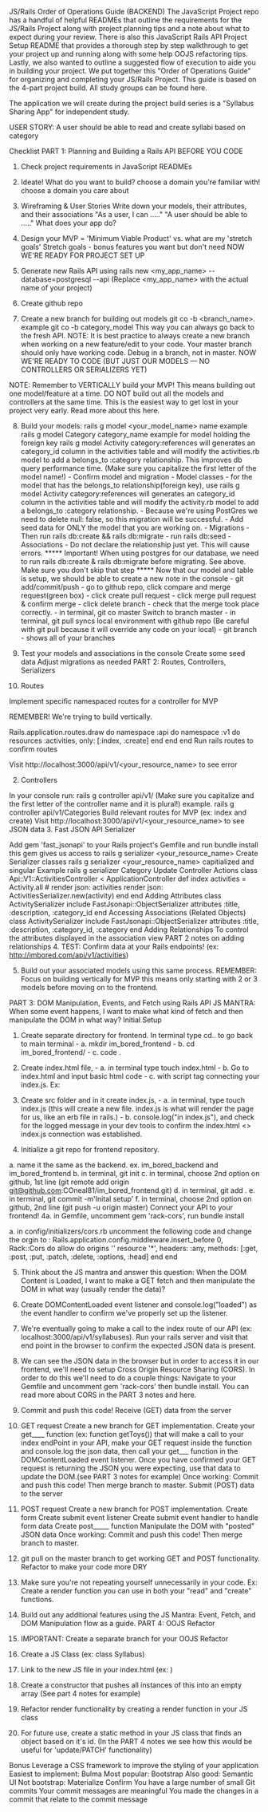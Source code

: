JS/Rails Order of Operations Guide (BACKEND)
The JavaScript Project repo has a handful of helpful READMEs that outline the requirements for the JS/Rails Project along with project planning tips and a note about what to expect during your review. There is also this JavaScript Rails API Project Setup README that provides a thorough step by step walkthrough to get your project up and running along with some help OOJS refactoring tips. Lastly, we also wanted to outline a suggested flow of execution to aide you in building your project. We put together this "Order of Operations Guide" for organizing and completing your JS/Rails Project. This guide is based on the 4-part project build. All study groups can be found here.

The application we will create during the project build series is a "Syllabus Sharing App" for independent study.

USER STORY: A user should be able to read and create syllabi based on category

Checklist
PART 1: Planning and Building a Rails API
BEFORE YOU CODE

 1. Check project requirements in JavaScript READMEs
 2. Ideate! What do you want to build?
choose a domain you're familiar with!
choose a domain you care about
 3. Wireframing & User Stories
Write down your models, their attributes, and their associations
"As a user, I can ....."
"A user should be able to ....."
What does your app do?
 4. Design your MVP = 'Minimum Viable Product' vs. what are my 'stretch goals'
Stretch goals - bonus features you want but don't need
NOW WE'RE READY FOR PROJECT SET UP

 5. Generate new Rails API using rails new <my_app_name> --database=postgresql --api
(Replace <my_app_name> with the actual name of your project)
 6. Create github repo
 7. Create a new branch for building out models git co -b <branch_name>. example git co -b category_model This way you can always go back to the fresh API.
NOTE: It is best practice to always create a new branch when working on a new feature/edit to your code. Your master branch should only have working code. Debug in a branch, not in master.
NOW WE'RE READY TO CODE (BUT JUST OUR MODELS — NO CONTROLLERS OR SERIALIZERS YET)

NOTE: Remember to VERTICALLY build your MVP! This means building out one model/feature at a time. DO NOT build out all the models and controllers at the same time. This is the easiest way to get lost in your project very early. Read more about this here.

 8. Build your models: rails g model <your_model_name> name example rails g model Category category_name example for model holding the foreign key rails g model Activity category:references will generates an category_id column in the activities table and will modify the activities.rb model to add a belongs_to :category relationship. This improves db query performance time.
(Make sure you capitalize the first letter of the model name!) - Confirm model and migration - Model classes - for the model that has the belongs_to relationship(foreign key), use rails g model Activity category:references will generates an category_id column in the activities table and will modify the activity.rb model to add a belongs_to :category relationship. - Because we're using PostGres we need to delete null: false, so this migration will be successful. - Add seed data for ONLY the model that you are working on. - Migrations - Then run rails db:create && rails db:migrate - run rails db:seed - Associations - Do not declare the relationship just yet. This will cause errors. ***** Important! When using postgres for our database, we need to run rails db:create & rails db:migrate before migrating. See above. Make sure you don't skip that step ***** Now that our model and table is setup, we should be able to create a new note in the console - git add/commit/push - go to github repo, click compare and merge request(green box) - click create pull request - click merge pull request & confirm merge - click delete branch - check that the merge took place correctly. - in terminal, git co master Switch to branch master - in terminal, git pull syncs local environment with github repo (Be careful with git pull because it will override any code on your local) - git branch - shows all of your branches

 9. Test your models and associations in the console
Create some seed data
Adjust migrations as needed
PART 2: Routes, Controllers, Serializers
 1. Routes

Implement specific namespaced routes for a controller for MVP

REMEMBER! We're trying to build vertically.

Rails.application.routes.draw do
  namespace :api do
    namespace :v1 do
      resources :activities, only: [:index, :create]
    end
  end
end
Run rails routes to confirm routes

Visit http://localhost:3000/api/v1/<your_resource_name> to see error

 2. Controllers

In your console run: rails g controller api/v1/<your controller_name> (Make sure you capitalize and the first letter of the controller name and it is plural!)
example. rails g controller api/v1/Categories
Build relevant routes for MVP (ex: index and create)
Visit http://localhost:3000/api/v1/<your_resource_name> to see JSON data
 3. Fast JSON API Serializer

Add gem 'fast_jsonapi' to your Rails project's Gemfile and run bundle install
this gem gives us access to rails g serializer <your_resource_name>
Create Serializer classes
rails g serializer <your_resource_name> capitialized and singular
Example rails g serializer Category
Update Controller Actions
class Api::V1::ActivitiesController < ApplicationController
  def index
    activities = Activity.all
    # render json: activities
    render json: ActivitiesSerializer.new(activity)
  end
end
Adding Attributes
class ActivitySerializer
  include FastJsonapi::ObjectSerializer
  attributes :title, :description, :category_id
end
Accessing Associations (Related Objects)
class ActivitySerializer
  include FastJsonapi::ObjectSerializer
  attributes :title, :description, :category_id, :category
end
Adding Relationships
To control the attributes displayed in the association view PART 2 notes on adding relationships
 4. TEST: Confirm data at your Rails endpoints! (ex: http://imbored.com/api/v1/activities)

 5. Build out your associated models using this same process. REMEMBER: Focus on building vertically for MVP this means only starting with 2 or 3 models before moving on to the frontend.

PART 3: DOM Manipulation, Events, and Fetch using Rails API
JS MANTRA: When some event happens, I want to make what kind of fetch and then manipulate the DOM in what way? Initial Setup

 1. Create separate directory for frontend. In terminal type cd.. to go back to main terminal - a. mkdir im_bored_frontend - b. cd im_bored_frontend/ - c. code .

 2. Create index.html file, - a. in terminal type touch index.html - b. Go to index.html and input basic html code - c. with script tag connecting your index.js. Ex: <script type="text/javascript" src="index.js"></script>

 3. Create src folder and in it create index.js, - a. in terminal, type touch index.js (this will create a new file. index.js is what will render the page for us, like an erb file in rails.) - b. console.log("in index.js"), and check for the logged message in your dev tools to confirm the index.html <> index.js connection was established.

 4. Initialize a git repo for frontend repository.

a. name it the same as the backend. ex. im_bored_backend and im_bored_frontend
b. in terminal, git init
c. in terminal, choose 2nd option on github, 1st line (git remote add origin git@github.com:COneal81/im_bored_frontend.git)
d. in terminal, git add .
e. in terminal, git commit -m'Inital setup'
f. in terminal, choose 2nd option on github, 2nd line (git push -u origin master) Connect your API to your frontend!
 4a. in Gemfile, uncomment gem 'rack-cors', run bundle install

a. in config/initializers/cors.rb uncomment the following code and change the orgin to : Rails.application.config.middleware.insert_before 0, Rack::Cors do allow do origins ''
resource '*', headers: :any, methods: [:get, :post, :put, :patch, :delete, :options, :head] end end

 5. Think about the JS mantra and answer this question: When the DOM Content is Loaded, I want to make a GET fetch and then manipulate the DOM in what way (usually render the data)?

 6. Create DOMContentLoaded event listener and console.log("loaded") as the event handler to confirm we've properly set up the listener.

 7. We're eventually going to make a call to the index route of our API (ex: localhost:3000/api/v1/syllabuses). Run your rails server and visit that end point in the browser to confirm the expected JSON data is present.

 8. We can see the JSON data in the browser but in order to access it in our frontend, we'll need to setup Cross Origin Resource Sharing (CORS). In order to do this we'll need to do a couple things: Navigate to your Gemfile and uncomment gem 'rack-cors' then bundle install. You can read more about CORS in the PART 3 notes and here.

 9. Commit and push this code! Receive (GET) data from the server

 10. GET request Create a new branch for GET implementation. Create your get____ function (ex: function getToys()) that will make a call to your index endPoint in your API, make your GET request inside the function and console.log the json data, then call your get___ function in the DOMContentLoaded event listener. Once you have confirmed your GET request is returning the JSON you were expecting, use that data to update the DOM.(see PART 3 notes for example) Once working: Commit and push this code! Then merge branch to master. Submit (POST) data to the server

 11. POST request Create a new branch for POST implementation. Create form Create submit event listener Create submit event handler to handle form data Create post_____ function Manipulate the DOM with "posted" JSON data Once working: Commit and push this code! Then merge branch to master.

 12. git pull on the master branch to get working GET and POST functionality. Refactor to make your code more DRY

 13. Make sure you're not repeating yourself unnecessarily in your code. Ex: Create a render function you can use in both your "read" and "create" functions.

 14. Build out any additional features using the JS Mantra: Event, Fetch, and DOM Manipulation flow as a guide. PART 4: OOJS Refactor

 1. IMPORTANT: Create a separate branch for your OOJS Refactor

 2. Create a JS Class (ex: class Syllabus)

 3. Link to the new JS file in your index.html (ex: <script type="text/javascript" src="src/syllabus.js"></script>)

 4. Create a constructor that pushes all instances of this into an empty array (See part 4 notes for example)

 5. Refactor render functionality by creating a render function in your JS class

 6. For future use, create a static method in your JS class that finds an object based on it's id. (In the PART 4 notes we see how this would be useful for 'update/PATCH' functionality)

Bonus
 Leverage a CSS framework to improve the styling of your application
Easiest to implement: Bulma
Most popular: Bootstrap
Also good: Semantic UI
Not bootstrap: Materialize
Confirm
 You have a large number of small Git commits
 Your commit messages are meaningful
 You made the changes in a commit that relate to the commit message